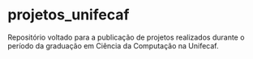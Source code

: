 # projetos_unifecaf
Repositório voltado para a publicação de projetos realizados durante o período da graduação em Ciência da Computação na Unifecaf.
